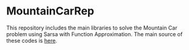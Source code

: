 # MountainCarRep
This repository includes the main libraries to solve the Mountain Car problem using Sarsa with Function Approximation. 
The main source of these codes is [here](https://www.coursera.org/learn/prediction-control-function-approximation/home/welcome).
